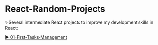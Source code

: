 # React-Random-Projects


✨Several intermediate React projects to improve my development  skills in React:

[▶️ 01-First-Tasks-Management](https://first-tasks-management.netlify.app/)
